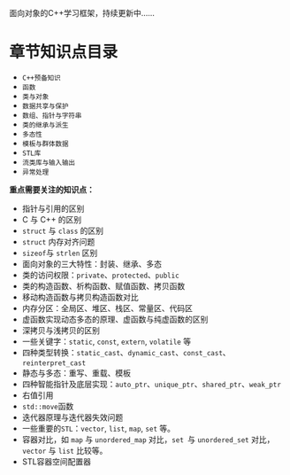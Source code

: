 面向对象的C++学习框架，持续更新中……

# 章节知识点目录

+ `C++预备知识`
+ `函数`
+ `类与对象`
+ `数据共享与保护`
+ `数组、指针与字符串`
+ `类的继承与派生`
+ `多态性`
+ `模板与群体数据`
+ `STL库`
+ `流类库与输入输出`
+ `异常处理` 

**重点需要关注的知识点：**  

+ 指针与引用的区别
+ C 与 C++ 的区别
+ `struct` 与 `class` 的区别
+ `struct` 内存对齐问题
+ `sizeof`与 `strlen` 区别
+ 面向对象的三大特性：封装、继承、多态
+ 类的访问权限：`private`、`protected`、`public`
+ 类的构造函数、析构函数、赋值函数、拷贝函数
+ 移动构造函数与拷贝构造函数对比
+ 内存分区：全局区、堆区、栈区、常量区、代码区
+ 虚函数实现动态多态的原理、虚函数与纯虚函数的区别
+ 深拷贝与浅拷贝的区别
+ 一些关键字：`static`, `const`, `extern`, `volatile` 等
+ 四种类型转换：`static_cast`、`dynamic_cast`、`const_cast`、`reinterpret_cast`
+ 静态与多态：重写、重载、模板
+ 四种智能指针及底层实现：`auto_ptr`、`unique_ptr`、`shared_ptr`、`weak_ptr`
+ 右值引用
+ `std::move`函数
+ 迭代器原理与迭代器失效问题
+ 一些重要的`STL`：`vector`, `list`, `map`, `set` 等。
+ 容器对比，如 `map` 与 `unordered_map` 对比，`set `与 `unordered_set` 对比，`vector` 与 `list` 比较等。
+ STL容器空间配置器
